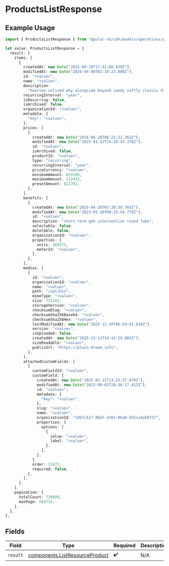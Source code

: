 # ProductsListResponse

## Example Usage

```typescript
import { ProductsListResponse } from "@polar-sh/sdk/models/operations/productslist.js";

let value: ProductsListResponse = {
  result: {
    items: [
      {
        createdAt: new Date("2025-09-19T17:41:08.939Z"),
        modifiedAt: new Date("2024-04-08T02:10:23.808Z"),
        id: "<value>",
        name: "<value>",
        description:
          "hearten unlined why alongside beyond sandy softly classic disrespect inside",
        recurringInterval: "year",
        isRecurring: false,
        isArchived: false,
        organizationId: "<value>",
        metadata: {
          "key": "<value>",
        },
        prices: [
          {
            createdAt: new Date("2024-06-28T06:21:21.363Z"),
            modifiedAt: new Date("2025-01-12T14:19:43.376Z"),
            id: "<value>",
            isArchived: false,
            productId: "<value>",
            type: "recurring",
            recurringInterval: "year",
            priceCurrency: "<value>",
            minimumAmount: 833109,
            maximumAmount: 232432,
            presetAmount: 822781,
          },
        ],
        benefits: [
          {
            createdAt: new Date("2025-04-26T03:20:59.765Z"),
            modifiedAt: new Date("2023-01-20T00:33:54.779Z"),
            id: "<value>",
            description: "short-term gah intervention round fake",
            selectable: false,
            deletable: false,
            organizationId: "<value>",
            properties: {
              units: 189373,
              meterId: "<value>",
            },
          },
        ],
        medias: [
          {
            id: "<value>",
            organizationId: "<value>",
            name: "<value>",
            path: "/opt/bin",
            mimeType: "<value>",
            size: 731142,
            storageVersion: "<value>",
            checksumEtag: "<value>",
            checksumSha256Base64: "<value>",
            checksumSha256Hex: "<value>",
            lastModifiedAt: new Date("2025-11-10T06:54:43.810Z"),
            version: "<value>",
            isUploaded: false,
            createdAt: new Date("2025-12-11T14:43:29.865Z"),
            sizeReadable: "<value>",
            publicUrl: "https://plain-dream.info",
          },
        ],
        attachedCustomFields: [
          {
            customFieldId: "<value>",
            customField: {
              createdAt: new Date("2025-03-21T13:25:37.079Z"),
              modifiedAt: new Date("2023-09-02T20:36:17.413Z"),
              id: "<value>",
              metadata: {
                "key": "<value>",
              },
              slug: "<value>",
              name: "<value>",
              organizationId: "1dbfc517-0bbf-4301-9ba8-555ca42b9737",
              properties: {
                options: [
                  {
                    value: "<value>",
                    label: "<value>",
                  },
                ],
              },
            },
            order: 31672,
            required: false,
          },
        ],
      },
    ],
    pagination: {
      totalCount: 730609,
      maxPage: 664714,
    },
  },
};
```

## Fields

| Field                                                                            | Type                                                                             | Required                                                                         | Description                                                                      |
| -------------------------------------------------------------------------------- | -------------------------------------------------------------------------------- | -------------------------------------------------------------------------------- | -------------------------------------------------------------------------------- |
| `result`                                                                         | [components.ListResourceProduct](../../models/components/listresourceproduct.md) | :heavy_check_mark:                                                               | N/A                                                                              |